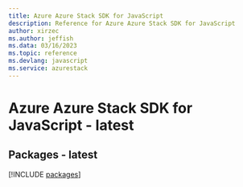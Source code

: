 ```yaml
---
title: Azure Azure Stack SDK for JavaScript
description: Reference for Azure Azure Stack SDK for JavaScript
author: xirzec
ms.author: jeffish
ms.data: 03/16/2023
ms.topic: reference
ms.devlang: javascript
ms.service: azurestack
---
```

# Azure Azure Stack SDK for JavaScript - latest
## Packages - latest
[!INCLUDE [packages](azure-stack-index.md)]